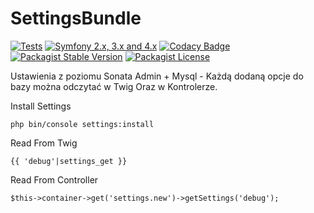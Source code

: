 # SettingsBundle

[![Tests][1]][2] [![Symfony 2.x, 3.x and 4.x][7]][8]
[![Codacy Badge](https://app.codacy.com/project/badge/Grade/48abad81c9464796a86a42580d770620)](https://www.codacy.com/manual/gekomod/SettingsBundle?utm_source=github.com&amp;utm_medium=referral&amp;utm_content=gekomod/SettingsBundle&amp;utm_campaign=Badge_Grade)
[![Packagist Stable Version](https://packagist.org/packages/gekomod/settings-bundle.svg)](https://packagist.org/packages/gekomod/settings-bundle)
[![Packagist License](https://packagist.org/packages/gekomod/settings-bundle.svg)](https://packagist.org/packages/gekomod/settings-bundle)

Ustawienia z poziomu Sonata Admin + Mysql - Każdą dodaną opcje do bazy można odczytać w Twig Oraz w Kontrolerze.

Install Settings
```
php bin/console settings:install
```

Read From Twig
```
{{ 'debug'|settings_get }}
```

Read From Controller

```
$this->container->get('settings.new')->getSettings('debug');
```

[1]: https://travis-ci.org/gekomod/SettingsBundle.svg?branch=master
[2]: https://travis-ci.org/gekomod/SettingsBundle
[7]: https://img.shields.io/badge/symfony-2.x%2C%203.x%20and%204.x-green.svg
[8]: https://symfony.com/
[9]: https://packagist.org/packages/gekomod/settings-bundle

